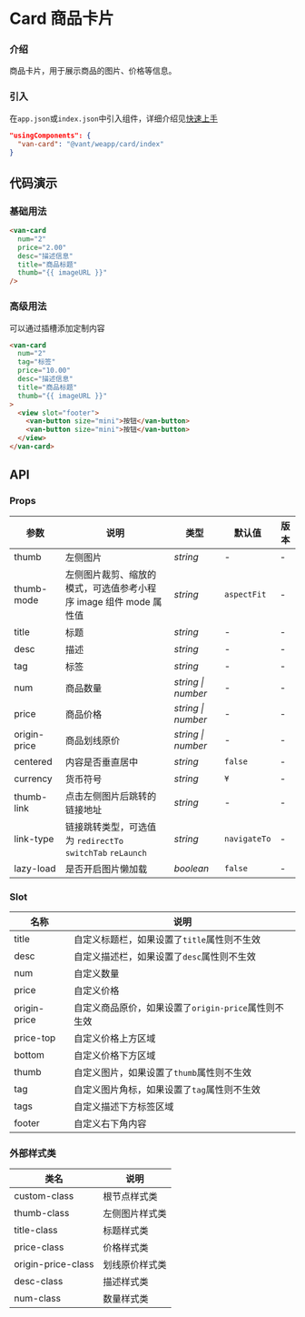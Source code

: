 # Card 商品卡片

### 介绍

商品卡片，用于展示商品的图片、价格等信息。

### 引入

在`app.json`或`index.json`中引入组件，详细介绍见[快速上手](#/quickstart#yin-ru-zu-jian)

```json
"usingComponents": {
  "van-card": "@vant/weapp/card/index"
}
```

## 代码演示

### 基础用法

```html
<van-card
  num="2"
  price="2.00"
  desc="描述信息"
  title="商品标题"
  thumb="{{ imageURL }}"
/>
```

### 高级用法

可以通过插槽添加定制内容

```html
<van-card
  num="2"
  tag="标签"
  price="10.00"
  desc="描述信息"
  title="商品标题"
  thumb="{{ imageURL }}"
>
  <view slot="footer">
    <van-button size="mini">按钮</van-button>
    <van-button size="mini">按钮</van-button>
  </view>
</van-card>
```

## API

### Props

| 参数 | 说明 | 类型 | 默认值 | 版本 |
| --- | --- | --- | --- | --- |
| thumb | 左侧图片 | _string_ | - | - |
| thumb-mode | 左侧图片裁剪、缩放的模式，可选值参考小程序 image 组件 mode 属性值 | _string_ | `aspectFit` | - |
| title | 标题 | _string_ | - | - |
| desc | 描述 | _string_ | - | - |
| tag | 标签 | _string_ | - | - |
| num | 商品数量 | _string \| number_ | - | - |
| price | 商品价格 | _string \| number_ | - | - |
| origin-price | 商品划线原价 | _string \| number_ | - | - |
| centered | 内容是否垂直居中 | _string_ | `false` | - |
| currency | 货币符号 | _string_ | `¥` | - |
| thumb-link | 点击左侧图片后跳转的链接地址 | _string_ | - | - |
| link-type | 链接跳转类型，可选值为 `redirectTo` `switchTab` `reLaunch` | _string_ | `navigateTo` | - |
| lazy-load | 是否开启图片懒加载 | _boolean_ | `false` | - |

### Slot

| 名称         | 说明                                                 |
| ------------ | ---------------------------------------------------- |
| title        | 自定义标题栏，如果设置了`title`属性则不生效          |
| desc         | 自定义描述栏，如果设置了`desc`属性则不生效           |
| num          | 自定义数量                                           |
| price        | 自定义价格                                           |
| origin-price | 自定义商品原价，如果设置了`origin-price`属性则不生效 |
| price-top    | 自定义价格上方区域                                   |
| bottom       | 自定义价格下方区域                                   |
| thumb        | 自定义图片，如果设置了`thumb`属性则不生效            |
| tag          | 自定义图片角标，如果设置了`tag`属性则不生效          |
| tags         | 自定义描述下方标签区域                               |
| footer       | 自定义右下角内容                                     |

### 外部样式类

| 类名               | 说明           |
| ------------------ | -------------- |
| custom-class       | 根节点样式类   |
| thumb-class        | 左侧图片样式类 |
| title-class        | 标题样式类     |
| price-class        | 价格样式类     |
| origin-price-class | 划线原价样式类 |
| desc-class         | 描述样式类     |
| num-class          | 数量样式类     |
